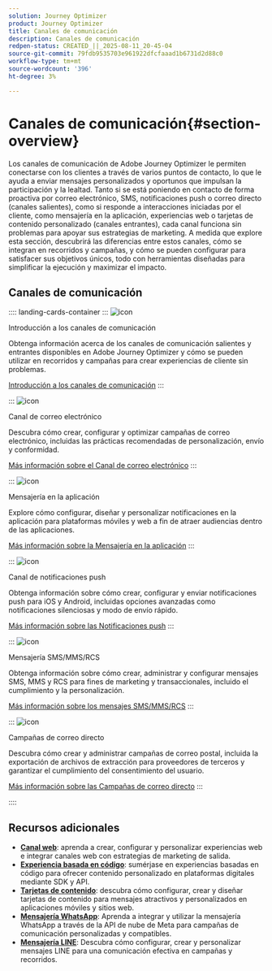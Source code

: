 ```yaml
---
solution: Journey Optimizer
product: Journey Optimizer
title: Canales de comunicación
description: Canales de comunicación
redpen-status: CREATED_||_2025-08-11_20-45-04
source-git-commit: 79fdb9535703e961922dfcfaaad1b6731d2d88c0
workflow-type: tm+mt
source-wordcount: '396'
ht-degree: 3%

---
```



# Canales de comunicación{#section-overview}

Los canales de comunicación de Adobe Journey Optimizer le permiten conectarse con los clientes a través de varios puntos de contacto, lo que le ayuda a enviar mensajes personalizados y oportunos que impulsan la participación y la lealtad. Tanto si se está poniendo en contacto de forma proactiva por correo electrónico, SMS, notificaciones push o correo directo (canales salientes), como si responde a interacciones iniciadas por el cliente, como mensajería en la aplicación, experiencias web o tarjetas de contenido personalizado (canales entrantes), cada canal funciona sin problemas para apoyar sus estrategias de marketing. A medida que explore esta sección, descubrirá las diferencias entre estos canales, cómo se integran en recorridos y campañas, y cómo se pueden configurar para satisfacer sus objetivos únicos, todo con herramientas diseñadas para simplificar la ejecución y maximizar el impacto.

## Canales de comunicación

:::: landing-cards-container
:::
![icon](https://cdn.experienceleague.adobe.com/icons/book.svg)

Introducción a los canales de comunicación

Obtenga información acerca de los canales de comunicación salientes y entrantes disponibles en Adobe Journey Optimizer y cómo se pueden utilizar en recorridos y campañas para crear experiencias de cliente sin problemas.

[Introducción a los canales de comunicación](../using/channels/gs-channels.md)
:::

:::
![icon](https://cdn.experienceleague.adobe.com/icons/envelope.svg)

Canal de correo electrónico

Descubra cómo crear, configurar y optimizar campañas de correo electrónico, incluidas las prácticas recomendadas de personalización, envío y conformidad.

[Más información sobre el Canal de correo electrónico](email-landing-page.md)
:::

:::
![icon](https://cdn.experienceleague.adobe.com/icons/mobile.svg)

Mensajería en la aplicación

Explore cómo configurar, diseñar y personalizar notificaciones en la aplicación para plataformas móviles y web a fin de atraer audiencias dentro de las aplicaciones.

[Más información sobre la Mensajería en la aplicación](in-app-landing-page.md)
:::

:::
![icon](https://cdn.experienceleague.adobe.com/icons/bell.svg)

Canal de notificaciones push

Obtenga información sobre cómo crear, configurar y enviar notificaciones push para iOS y Android, incluidas opciones avanzadas como notificaciones silenciosas y modo de envío rápido.

[Más información sobre las Notificaciones push](push-landing-page.md)
:::

:::
![icon](https://cdn.experienceleague.adobe.com/icons/comment-dots.svg)

Mensajería SMS/MMS/RCS

Obtenga información sobre cómo crear, administrar y configurar mensajes SMS, MMS y RCS para fines de marketing y transaccionales, incluido el cumplimiento y la personalización.

[Más información sobre los mensajes SMS/MMS/RCS](sms-landing-page.md)
:::

:::
![icon](https://cdn.experienceleague.adobe.com/icons/mail-bulk.svg)

Campañas de correo directo

Descubra cómo crear y administrar campañas de correo postal, incluida la exportación de archivos de extracción para proveedores de terceros y garantizar el cumplimiento del consentimiento del usuario.

[Más información sobre las Campañas de correo directo](direct-mail-landing-page.md)
:::

::::


## Recursos adicionales

- **[Canal web](web-landing-page.md)**: aprenda a crear, configurar y personalizar experiencias web e integrar canales web con estrategias de marketing de salida.
- **[Experiencia basada en código](code-based-experience-landing-page.md)**: sumérjase en experiencias basadas en código para ofrecer contenido personalizado en plataformas digitales mediante SDK y API.
- **[Tarjetas de contenido](content-card-landing-page.md)**: descubra cómo configurar, crear y diseñar tarjetas de contenido para mensajes atractivos y personalizados en aplicaciones móviles y sitios web.
- **[Mensajería WhatsApp](whatsapp-landing-page.md)**: Aprenda a integrar y utilizar la mensajería WhatsApp a través de la API de nube de Meta para campañas de comunicación personalizadas y compatibles.
- **[Mensajería LINE](line-landing-page.md)**: Descubra cómo configurar, crear y personalizar mensajes LINE para una comunicación efectiva en campañas y recorridos.
